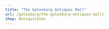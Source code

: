 ```yaml
---
title: "The Galesburg Antiques Mall"
url: /galesburg/the-galesburg-antiques-mall/
shop: Antiquitäten
---
```

